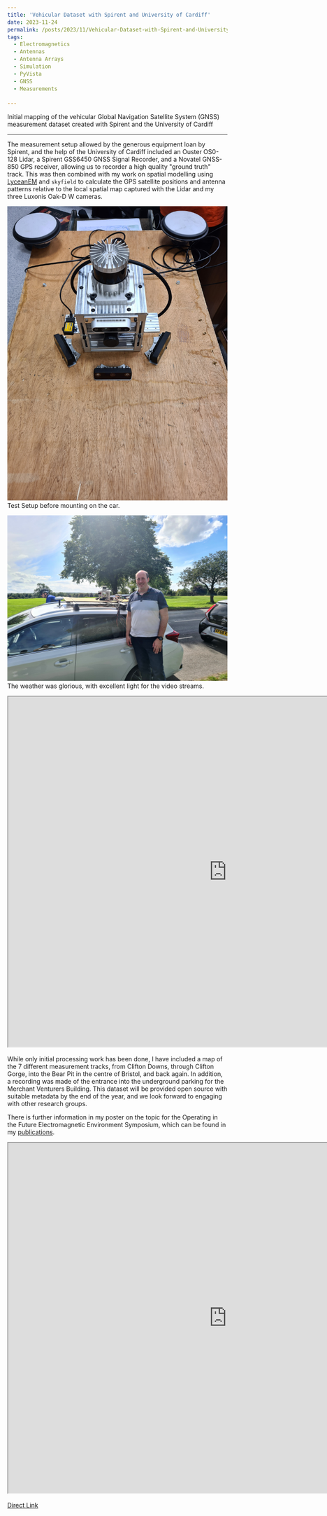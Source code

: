 ```yaml
---
title: 'Vehicular Dataset with Spirent and University of Cardiff'
date: 2023-11-24
permalink: /posts/2023/11/Vehicular-Dataset-with-Spirent-and-University-of-Cardiff/
tags:
  - Electromagnetics
  - Antennas
  - Antenna Arrays
  - Simulation
  - PyVista
  - GNSS
  - Measurements
  
---
```

Initial mapping of the vehicular Global Navigation Satellite System (GNSS) measurement dataset created with Spirent and the University of Cardiff

---
The measurement setup allowed by the generous equipment loan by Spirent, and the help of the University of Cardiff included an Ouster OS0-128 Lidar, a Spirent GSS6450 GNSS Signal Recorder, and a Novatel GNSS-850 GPS receiver, allowing us to recorder a high quality "ground truth" track. This was then combined with my work on spatial modelling using [LyceanEM](https://github.com/LyceanEM/LyceanEM-Python) and `skyfield` to calculate the GPS satellite positions and antenna patterns relative to the local spatial map captured with the Lidar and my three Luxonis Oak-D W cameras.

![Test Setup](..%2Fimages%2F20230810_124135.jpg)
Test Setup before mounting on the car.

![Out on the Clifton Downs](..%2Fimages%2F20230811_152327.jpg)
The weather was glorious, with excellent light for the video streams.

<iframe src="https://youtu.be/Dr_yOmyhg9Q" height="800" width="1000"></iframe>

While only initial processing work has been done, I have included a map of the 7 different measurement tracks, from Clifton Downs, through Clifton Gorge, into the Bear Pit in the centre of Bristol, and back again. In addition, a recording was made of the entrance into the underground parking for the Merchant Venturers Building. This dataset will be provided open source with suitable metadata by the end of the year, and we look forward to engaging with other research groups.

There is further information in my poster on the topic for the Operating in the Future Electromagnetic Environment Symposium, which can be found in my [publications](https://lyceanem.com/publication/2023-11-22-Spatial-Modelling-for-GPS-Replication-in-Natural-and-Urban-Canyons).

<iframe src="https://lyceanem.com/files/Satellite_Availability.html" height="800" width="1000"></iframe>

[Direct Link](https://lyceanem.com/files/Satellite_Availability.html)

<script src="https://utteranc.es/client.js"
        repo="LyceanEM/LyceanEM.github.io"
        issue-term="Vehicular-Dataset-with-Spirent-and-University-of-Cardiff"
        theme="github-light"
        crossorigin="anonymous"
        async>
</script>
